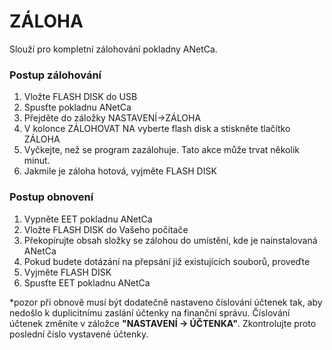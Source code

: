 # ZÁLOHA

Slouží pro kompletní zálohování pokladny ANetCa.

### Postup zálohování

1. Vložte FLASH DISK do USB
2. Spusťte pokladnu ANetCa
3. Přejděte do záložky NASTAVENÍ-&gt;ZÁLOHA
4. V kolonce ZÁLOHOVAT NA vyberte flash disk a stiskněte tlačítko ZÁLOHA
5. Vyčkejte, než se program zazálohuje. Tato akce může trvat několik minut. 
6. Jakmile je záloha hotová, vyjměte FLASH DISK

### Postup obnovení

1. Vypněte EET pokladnu ANetCa
2. Vložte FLASH DISK do Vašeho počítače
3. Překopírujte obsah složky se zálohou do umístění, kde je nainstalovaná ANetCa
4. Pokud budete dotázání na přepsání již existujících souborů, proveďte
5. Vyjměte FLASH DISK 
6. Spusťte EET pokladnu ANetCa

\*pozor při obnově musí být dodatečně nastaveno číslování účtenek tak, aby nedošlo k duplicitnímu zaslání účtenky na finanční správu. Číslování účtenek změníte v záložce **"NASTAVENÍ -&gt; ÚČTENKA"**. Zkontrolujte proto poslední číslo vystavené účtenky.

